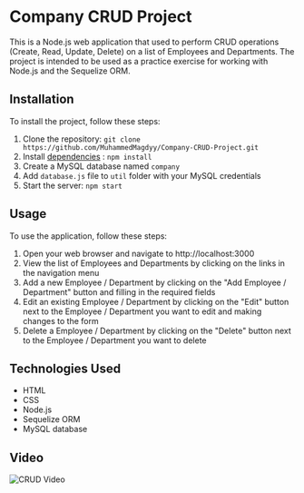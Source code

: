# Company CRUD Project

This is a Node.js web application that used to perform CRUD operations (Create, Read, Update, Delete) on a list of Employees and Departments. The project is intended to be used as a practice exercise for working with Node.js and the Sequelize ORM.

## Installation
To install the project, follow these steps:

1. Clone the repository: `git clone https://github.com/MuhammedMagdyy/Company-CRUD-Project.git`
2. Install [dependencies](dependencies) : `npm install`
3. Create a MySQL database named `company`
4. Add `database.js` file to `util` folder with your MySQL credentials
5. Start the server: `npm start`

## Usage
To use the application, follow these steps:

1. Open your web browser and navigate to http://localhost:3000
2. View the list of Employees and Departments by clicking on the links in the navigation menu
3. Add a new Employee / Department by clicking on the "Add Employee / Department" button and filling in the required fields
4. Edit an existing Employee / Department by clicking on the "Edit" button next to the Employee / Department you want to edit and making changes to the form
5. Delete a Employee / Department by clicking on the "Delete" button next to the Employee / Department you want to delete

## Technologies Used

- HTML
- CSS
- Node.js
- Sequelize ORM
- MySQL database

## Video
![CRUD Video](https://user-images.githubusercontent.com/60513866/226199196-c314f4b2-aec2-4c4b-8203-369f567e241d.gif)

